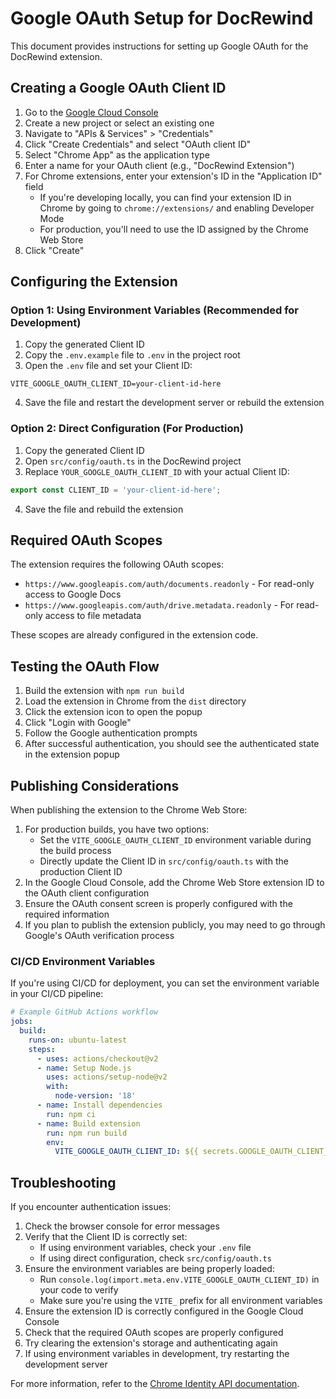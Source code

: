 # Google OAuth Setup for DocRewind

This document provides instructions for setting up Google OAuth for the DocRewind extension.

## Creating a Google OAuth Client ID

1. Go to the [Google Cloud Console](https://console.cloud.google.com/)
2. Create a new project or select an existing one
3. Navigate to "APIs & Services" > "Credentials"
4. Click "Create Credentials" and select "OAuth client ID"
5. Select "Chrome App" as the application type
6. Enter a name for your OAuth client (e.g., "DocRewind Extension")
7. For Chrome extensions, enter your extension's ID in the "Application ID" field
   - If you're developing locally, you can find your extension ID in Chrome by going to `chrome://extensions/` and enabling Developer Mode
   - For production, you'll need to use the ID assigned by the Chrome Web Store
8. Click "Create"

## Configuring the Extension

### Option 1: Using Environment Variables (Recommended for Development)

1. Copy the generated Client ID
2. Copy the `.env.example` file to `.env` in the project root
3. Open the `.env` file and set your Client ID:

```
VITE_GOOGLE_OAUTH_CLIENT_ID=your-client-id-here
```

4. Save the file and restart the development server or rebuild the extension

### Option 2: Direct Configuration (For Production)

1. Copy the generated Client ID
2. Open `src/config/oauth.ts` in the DocRewind project
3. Replace `YOUR_GOOGLE_OAUTH_CLIENT_ID` with your actual Client ID:

```typescript
export const CLIENT_ID = 'your-client-id-here';
```

4. Save the file and rebuild the extension

## Required OAuth Scopes

The extension requires the following OAuth scopes:

- `https://www.googleapis.com/auth/documents.readonly` - For read-only access to Google Docs
- `https://www.googleapis.com/auth/drive.metadata.readonly` - For read-only access to file metadata

These scopes are already configured in the extension code.

## Testing the OAuth Flow

1. Build the extension with `npm run build`
2. Load the extension in Chrome from the `dist` directory
3. Click the extension icon to open the popup
4. Click "Login with Google"
5. Follow the Google authentication prompts
6. After successful authentication, you should see the authenticated state in the extension popup

## Publishing Considerations

When publishing the extension to the Chrome Web Store:

1. For production builds, you have two options:
   - Set the `VITE_GOOGLE_OAUTH_CLIENT_ID` environment variable during the build process
   - Directly update the Client ID in `src/config/oauth.ts` with the production Client ID
2. In the Google Cloud Console, add the Chrome Web Store extension ID to the OAuth client configuration
3. Ensure the OAuth consent screen is properly configured with the required information
4. If you plan to publish the extension publicly, you may need to go through Google's OAuth verification process

### CI/CD Environment Variables

If you're using CI/CD for deployment, you can set the environment variable in your CI/CD pipeline:

```yaml
# Example GitHub Actions workflow
jobs:
  build:
    runs-on: ubuntu-latest
    steps:
      - uses: actions/checkout@v2
      - name: Setup Node.js
        uses: actions/setup-node@v2
        with:
          node-version: '18'
      - name: Install dependencies
        run: npm ci
      - name: Build extension
        run: npm run build
        env:
          VITE_GOOGLE_OAUTH_CLIENT_ID: ${{ secrets.GOOGLE_OAUTH_CLIENT_ID }}
```

## Troubleshooting

If you encounter authentication issues:

1. Check the browser console for error messages
2. Verify that the Client ID is correctly set:
   - If using environment variables, check your `.env` file
   - If using direct configuration, check `src/config/oauth.ts`
3. Ensure the environment variables are being properly loaded:
   - Run `console.log(import.meta.env.VITE_GOOGLE_OAUTH_CLIENT_ID)` in your code to verify
   - Make sure you're using the `VITE_` prefix for all environment variables
4. Ensure the extension ID is correctly configured in the Google Cloud Console
5. Check that the required OAuth scopes are properly configured
6. Try clearing the extension's storage and authenticating again
7. If using environment variables in development, try restarting the development server

For more information, refer to the [Chrome Identity API documentation](https://developer.chrome.com/docs/extensions/reference/identity/).
